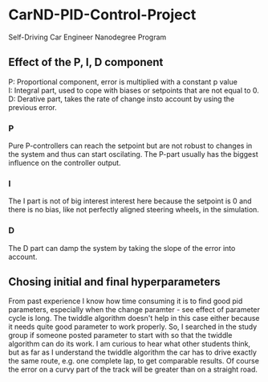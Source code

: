 # CarND-PID-Control-Project
Self-Driving Car Engineer Nanodegree Program
   
## Effect of the P, I, D component
P: Proportional component, error is multiplied with a constant p value   
I: Integral part, used to cope with biases or setpoints that are not equal to 0.
D: Derative part, takes the rate of change insto account by using the previous error.

### P
Pure P-controllers can reach the setpoint but are not robust to changes in the system and thus can start oscilating. The P-part usually has the biggest influence on the controller output.

### I
The I part is not of big interest interest here because the setpoint is 0 and there is no bias, like not perfectly aligned steering wheels, in the simulation.

### D
The D part can damp the system by taking the slope of the error into account.

##  Chosing initial and final hyperparameters
From past experience I know how time consuming it is to find good pid parameters, especially when the change paramter - see effect of parameter cycle is long.
The twiddle algorithm doesn't help in this case either because it needs quite good parameter to work properly. So, I searched in the study group if someone posted
parameter to start with so that the twiddle algorithm can do its work. I am curious to hear what other students think, but as far as I understand the twiddle algorithm
the car has to drive exactly the same route, e.g. one complete lap, to get comparable results. Of course the error on a curvy part of the track will be greater than
on a straight road.   




